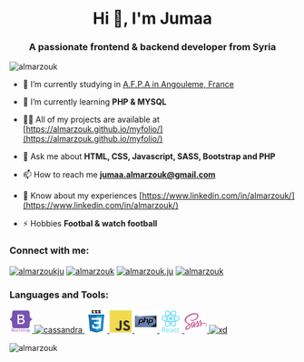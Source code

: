 <h1 align="center">Hi 👋, I'm Jumaa</h1>
<h3 align="center">A passionate frontend & backend developer from Syria</h3>

<p align="left"> <img src="https://komarev.com/ghpvc/?username=almarzouk&label=Profile%20views&color=0e75b6&style=flat" alt="almarzouk" /> </p>

- 🔭 I’m currently studying in [A.F.P.A in Angouleme, France](https://www.afpa.fr/)

- 🌱 I’m currently learning **PHP & MYSQL**

- 👨‍💻 All of my projects are available at [https://almarzouk.github.io/myfolio/](https://almarzouk.github.io/myfolio/)

- 💬 Ask me about **HTML, CSS, Javascript, SASS, Bootstrap and PHP**

- 📫 How to reach me **jumaa.almarzouk@gmail.com**

- 📄 Know about my experiences [https://www.linkedin.com/in/almarzouk/](https://www.linkedin.com/in/almarzouk/)

- ⚡ Hobbies **Footbal & watch football**

<h3 align="left">Connect with me:</h3>
<p align="left">
<a href="https://twitter.com/almarzoukju" target="blank"><img align="center" src="https://raw.githubusercontent.com/rahuldkjain/github-profile-readme-generator/master/src/images/icons/Social/twitter.svg" alt="almarzoukju" height="30" width="40" /></a>
<a href="https://linkedin.com/in/almarzouk" target="blank"><img align="center" src="https://raw.githubusercontent.com/rahuldkjain/github-profile-readme-generator/master/src/images/icons/Social/linked-in-alt.svg" alt="almarzouk" height="30" width="40" /></a>
<a href="https://instagram.com/almarzouk.ju" target="blank"><img align="center" src="https://raw.githubusercontent.com/rahuldkjain/github-profile-readme-generator/master/src/images/icons/Social/instagram.svg" alt="almarzouk.ju" height="30" width="40" /></a>
<a href="https://www.behance.net/almarzouk" target="blank"><img align="center" src="https://raw.githubusercontent.com/rahuldkjain/github-profile-readme-generator/master/src/images/icons/Social/behance.svg" alt="almarzouk" height="30" width="40" /></a>
</p>

<h3 align="left">Languages and Tools:</h3>
<p align="left"> <a href="https://getbootstrap.com" target="_blank" rel="noreferrer"> <img src="https://raw.githubusercontent.com/devicons/devicon/master/icons/bootstrap/bootstrap-plain-wordmark.svg" alt="bootstrap" width="40" height="40"/> </a> <a href="https://cassandra.apache.org/" target="_blank" rel="noreferrer"> <img src="https://www.vectorlogo.zone/logos/apache_cassandra/apache_cassandra-icon.svg" alt="cassandra" width="40" height="40"/> </a> <a href="https://www.w3schools.com/css/" target="_blank" rel="noreferrer"> <img src="https://raw.githubusercontent.com/devicons/devicon/master/icons/css3/css3-original-wordmark.svg" alt="css3" width="40" height="40"/> </a> <a href="https://developer.mozilla.org/en-US/docs/Web/JavaScript" target="_blank" rel="noreferrer"> <img src="https://raw.githubusercontent.com/devicons/devicon/master/icons/javascript/javascript-original.svg" alt="javascript" width="40" height="40"/> </a> <a href="https://www.php.net" target="_blank" rel="noreferrer"> <img src="https://raw.githubusercontent.com/devicons/devicon/master/icons/php/php-original.svg" alt="php" width="40" height="40"/> </a> <a href="https://reactjs.org/" target="_blank" rel="noreferrer"> <img src="https://raw.githubusercontent.com/devicons/devicon/master/icons/react/react-original-wordmark.svg" alt="react" width="40" height="40"/> </a> <a href="https://sass-lang.com" target="_blank" rel="noreferrer"> <img src="https://raw.githubusercontent.com/devicons/devicon/master/icons/sass/sass-original.svg" alt="sass" width="40" height="40"/> </a> <a href="https://www.adobe.com/products/xd.html" target="_blank" rel="noreferrer"> <img src="https://cdn.worldvectorlogo.com/logos/adobe-xd.svg" alt="xd" width="40" height="40"/> </a> </p>

<p><img align="center" src="https://github-readme-stats.vercel.app/api/top-langs?username=almarzouk&show_icons=true&locale=en&layout=compact" alt="almarzouk" /></p>
